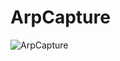 # ArpCapture
![ArpCapture](https://user-images.githubusercontent.com/77867922/116333761-99e31b80-a806-11eb-899f-3ba88bf4844c.png)
